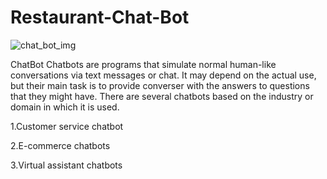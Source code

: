 # Restaurant-Chat-Bot

![chat_bot_img](https://user-images.githubusercontent.com/71769673/130397578-b0b21fd9-6838-443a-8a58-aae8c9df7b38.jpg)

ChatBot 
Chatbots are programs that simulate normal human-like conversations via text messages or chat. It may depend on the actual use, but their main task is to provide converser with the answers to questions that they might have. There are several chatbots based on the industry or domain in which it is used. 

1.Customer service chatbot

2.E-commerce chatbots

3.Virtual assistant chatbots


